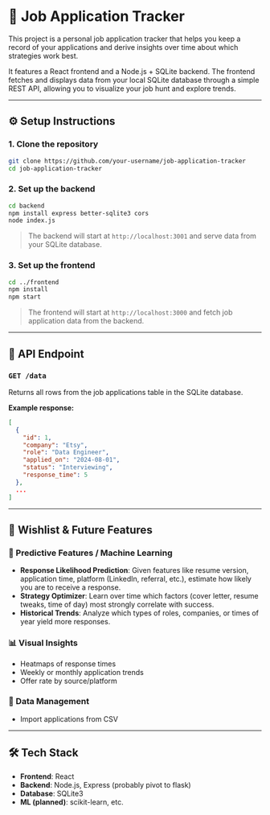 # 🧠 Job Application Tracker

This project is a personal job application tracker that helps you keep a record of your applications and derive insights over time about which strategies work best.

It features a React frontend and a Node.js + SQLite backend. The frontend fetches and displays data from your local SQLite database through a simple REST API, allowing you to visualize your job hunt and explore trends.

---

## ⚙️ Setup Instructions

### 1. Clone the repository

```bash
git clone https://github.com/your-username/job-application-tracker
cd job-application-tracker
```

### 2. Set up the backend

```bash
cd backend
npm install express better-sqlite3 cors
node index.js
```

> The backend will start at `http://localhost:3001` and serve data from your SQLite database.

### 3. Set up the frontend

```bash
cd ../frontend
npm install
npm start
```

> The frontend will start at `http://localhost:3000` and fetch job application data from the backend.

---

## 🔌 API Endpoint

### `GET /data`

Returns all rows from the job applications table in the SQLite database.

**Example response:**
```json
[
  {
    "id": 1,
    "company": "Etsy",
    "role": "Data Engineer",
    "applied_on": "2024-08-01",
    "status": "Interviewing",
    "response_time": 5
  },
  ...
]
```

---

## 🌱 Wishlist & Future Features

### 🔮 Predictive Features / Machine Learning

- **Response Likelihood Prediction**: Given features like resume version, application time, platform (LinkedIn, referral, etc.), estimate how likely you are to receive a response.
- **Strategy Optimizer**: Learn over time which factors (cover letter, resume tweaks, time of day) most strongly correlate with success.
- **Historical Trends**: Analyze which types of roles, companies, or times of year yield more responses.

### 📊 Visual Insights

- Heatmaps of response times
- Weekly or monthly application trends
- Offer rate by source/platform

### 🧰 Data Management

- Import applications from CSV

---

## 🛠️ Tech Stack

- **Frontend**: React
- **Backend**: Node.js, Express (probably pivot to flask)
- **Database**: SQLite3 
- **ML (planned)**: scikit-learn, etc.
